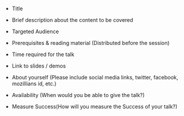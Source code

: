 - Title

- Brief description about the content to be covered

- Targeted Audience

- Prerequisites & reading material (Distributed before the session) 

- Time required for the talk

- Link to slides / demos

- About yourself (Please include social media links, twitter, facebook, mozillians id, etc.)

- Availability (When would you be able to give the talk?) 

- Measure Success(How will you measure the Success of your talk?)
